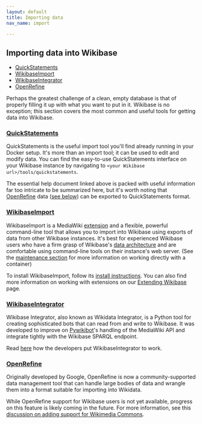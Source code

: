 ```yaml
---
layout: default
title: Importing data
nav_name: import

---
```

## Importing data into Wikibase

* [QuickStatements]({{site.url}}/import#quickstatements)
* [WikibaseImport]({{site.url}}/import#wikibaseimport)
* [WikibaseIntegrator]({{site.url}}/import#wikibaseintegrator)
* [OpenRefine]({{site.url}}/import#openrefine)

Perhaps the greatest challenge of a clean, empty database is that of properly filling it up with what you want to put in it.  Wikibase is no exception; this section covers the most common and useful tools for getting data into Wikibase.

### [QuickStatements](https://www.wikidata.org/wiki/Help:QuickStatements)

QuickStatements is the useful import tool you'll find already running in your Docker setup. It's more than an import tool; it can be used to edit and modify data. You can find the easy-to-use QuickStatements interface on your Wikibase instance by navigating to `<your Wikibase url>/tools/quickstatements`.

The essential help document linked above is packed with useful information far too intricate to be summarized here, but it's worth noting that [OpenRefine](https://www.wikidata.org/wiki/Wikidata:Tools/OpenRefine) data ([see below]({{site.url}}/import#OpenRefine)) can be exported to QuickStatements format.

### [WikibaseImport](https://github.com/filbertkm/WikibaseImport)

WikibaseImport is a MediaWiki [extension]({{site.url}}/extend#Extensions) and a flexible, powerful command-line tool that allows you to import into Wikibase using exports of data from other Wikibase instances. It's best for experienced Wikibase users who have a firm grasp of Wikibase's [data architecture](https://www.mediawiki.org/wiki/Wikibase/DataModel) and are comfortable using command-line tools on their instance's web server. (See the [maintenance section]({{site.url}}/maint) for more information on working directly with a container)

To install WikibaseImport, follow its [install instructions](https://github.com/filbertkm/WikibaseImport#install). You can also find more information on working with extensions on our [Extending Wikibase]({{site.url}}/extend) page.

### [WikibaseIntegrator](https://github.com/Mystou/WikibaseIntegrator)

Wikibase Integrator, also known as Wikidata Integrator, is a Python tool for creating sophisticated bots that can read from and write to Wikibase. It was developed to improve on [Pywikibot]()'s handling of the MediaWiki API and integrate tightly with the Wikibase SPARQL endpoint.

Read [here](https://www.wikidata.org/wiki/User:ProteinBoxBot) how the developers put WikibaseIntegrator to work.

### [OpenRefine](https://www.wikidata.org/wiki/Wikidata:Tools/OpenRefine)

Originally developed by Google, OpenRefine is now a community-supported data management tool that can handle large bodies of data and wrangle them into a format suitable for importing into Wikidata.

While OpenRefine support for Wikibase users is not yet available, progress on this feature is likely coming in the future. For more information, see this [discussion on adding support for Wikimedia Commons](https://github.com/OpenRefine/OpenRefine/issues/2144).
